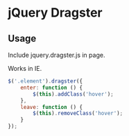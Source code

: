jQuery Dragster
===============

## Usage

Include jquery.dragster.js in page.

Works in IE.

```javascript
$('.element').dragster({
	enter: function () {
		$(this).addClass('hover');
	},
	leave: function () {
		$(this).removeClass('hover');
	}
});
```